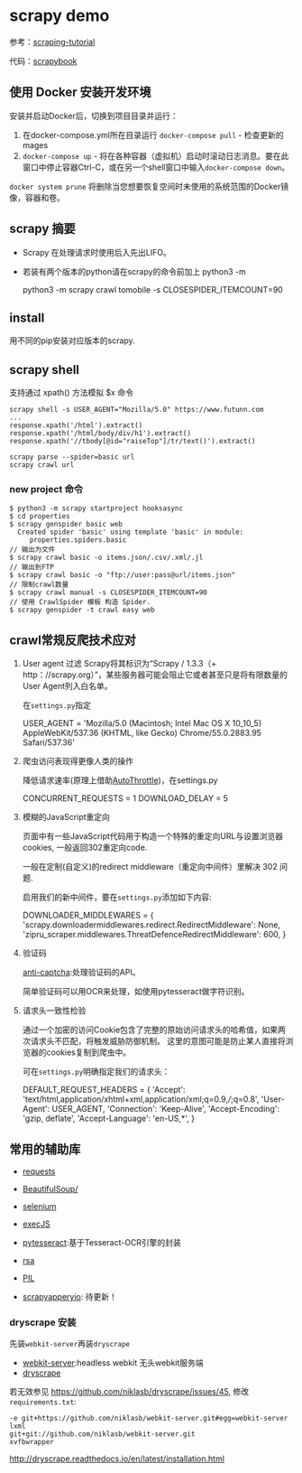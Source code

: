 # scrapy demo
参考：[scraping-tutorial](http://sangaline.com/post/advanced-web-scraping-tutorial/)

代码：[scrapybook](https://github.com/scalingexcellence/scrapybook)

## 使用 Docker 安装开发环境

安装并启动Docker后，切换到项目目录并运行：

  1. 在docker-compose.yml所在目录运行 `docker-compose pull` - 检查更新的 mages
  2. `docker-compose up` - 将在各种容器（虚拟机）启动时滚动日志消息。要在此窗口中停止容器Ctrl-C，或在另一个shell窗口中输入`docker-compose down`。

`docker system prune` 将删除当您想要恢复空间时未使用的系统范围的Docker镜像，容器和卷。


## scrapy 摘要
* Scrapy 在处理请求时使用后入先出LIFO。

* 若装有两个版本的python请在scrapy的命令前加上 python3 -m 


    python3 -m scrapy crawl tomobile -s CLOSESPIDER_ITEMCOUNT=90

## install
用不同的pip安装对应版本的scrapy.

## scrapy shell
支持通过 xpath() 方法模拟 $x 命令

    scrapy shell -s USER_AGENT="Mozilla/5.0" https://www.futunn.com
    ...
    response.xpath('/html').extract()
    response.xpath('/html/body/div/h1').extract()
    response.xpath('//tbody[@id="raiseTop"]/tr/text()').extract()
    
    scrapy parse --spider=basic url
    scrapy crawl url

### new project 命令
    $ python3 -m scrapy startproject hooksasync
    $ cd properties
    $ scrapy genspider basic web
      Created spider 'basic' using template 'basic' in module:
         properties.spiders.basic
    // 输出为文件
    $ scrapy crawl basic -o items.json/.csv/.xml/.jl
    // 输出到FTP
    $ scrapy crawl basic -o "ftp://user:pass@url/items.json"
    // 限制crawl数量
    $ scrapy crawl manual -s CLOSESPIDER_ITEMCOUNT=90
    // 使用 CrawlSpider 模板 构造 Spider.
    $ scrapy genspider -t crawl easy web

    
## crawl常规反爬技术应对
1. User agent 过滤
    Scrapy将其标识为“Scrapy / 1.3.3（+ http：//scrapy.org）”，某些服务器可能会阻止它或者甚至只是将有限数量的User Agent列入白名单。 
    
    在`settings.py`指定
    
    
    USER_AGENT = 'Mozilla/5.0 (Macintosh; Intel Mac OS X 10_10_5) AppleWebKit/537.36 (KHTML, like Gecko) Chrome/55.0.2883.95 Safari/537.36'

2. 爬虫访问表现得更像人类的操作

    降低请求速率(原理上借助[AutoThrottle](https://link.jianshu.com/?t=https://doc.scrapy.org/en/latest/topics/autothrottle.html))，在settings.py

    
    CONCURRENT_REQUESTS = 1
    DOWNLOAD_DELAY = 5

3. 模糊的JavaScript重定向

    页面中有一些JavaScript代码用于构造一个特殊的重定向URL与设置浏览器cookies, 一般返回302重定向code.
    
    一般在定制(自定义)的redirect middleware（重定向中间件）里解决 302 问题.
    
    启用我们的新中间件，要在`settings.py`添加如下内容:
    
    
    DOWNLOADER_MIDDLEWARES = {
        'scrapy.downloadermiddlewares.redirect.RedirectMiddleware': None,
        'zipru_scraper.middlewares.ThreatDefenceRedirectMiddleware': 600,
    }
    
4. 验证码

    [anti-captcha](https://anti-captcha.com/):处理验证码的API。
    
    简单验证码可以用OCR来处理，如使用pytesseract做字符识别。
    
5. 请求头一致性检验

    通过一个加密的访问Cookie包含了完整的原始访问请求头的哈希值，如果两次请求头不匹配，将触发威胁防御机制。
    这里的意图可能是防止某人直接将浏览器的cookies复制到爬虫中。
    
	可在`settings.py`明确指定我们的请求头：


    DEFAULT_REQUEST_HEADERS = {
        'Accept': 'text/html,application/xhtml+xml,application/xml;q=0.9,*/*;q=0.8',
        'User-Agent': USER_AGENT,
        'Connection': 'Keep-Alive',
        'Accept-Encoding': 'gzip, deflate',
        'Accept-Language': 'en-US,*',
    }


## 常用的辅助库
- [requests](http://www.python-requests.org/en/master/)
- [BeautifulSoup/](https://www.crummy.com/software/BeautifulSoup/)
- [selenium](https://pypi.org/project/selenium/)
- [execJS](https://pypi.org/project/PyExecJS/)
- [pytesseract](https://pypi.org/project/pytesseract/):基于Tesseract-OCR引擎的封装

- [rsa](https://pypi.org/project/rsa/)
- [PIL](https://pypi.org/project/Pillow/)

- [scrapyapperyio](https://github.com/scalingexcellence/scrapy-apperyio): 待更新！

### dryscrape 安装
先装`webkit-server`再装`dryscrape`
- [webkit-server](https://pypi.org/project/webkit-server/):headless webkit 无头webkit服务端
- [dryscrape](https://pypi.org/project/dryscrape/)

若无效参见 https://github.com/niklasb/dryscrape/issues/45, 修改`requirements.txt`:

    -e git+https://github.com/niklasb/webkit-server.git#egg=webkit-server
    lxml
    git+git://github.com/niklasb/webkit-server.git
    xvfbwrapper
    
http://dryscrape.readthedocs.io/en/latest/installation.html



